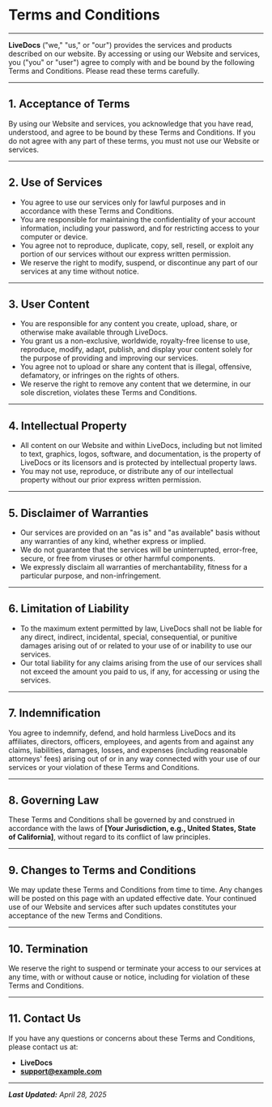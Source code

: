 # Terms and Conditions

---

**LiveDocs** ("we," "us," or "our") provides the services and products described on our website. By accessing or using our Website and services, you ("you" or "user") agree to comply with and be bound by the following Terms and Conditions. Please read these terms carefully.

---

## 1. Acceptance of Terms

By using our Website and services, you acknowledge that you have read, understood, and agree to be bound by these Terms and Conditions. If you do not agree with any part of these terms, you must not use our Website or services.

---

## 2. Use of Services

- You agree to use our services only for lawful purposes and in accordance with these Terms and Conditions.
- You are responsible for maintaining the confidentiality of your account information, including your password, and for restricting access to your computer or device.
- You agree not to reproduce, duplicate, copy, sell, resell, or exploit any portion of our services without our express written permission.
- We reserve the right to modify, suspend, or discontinue any part of our services at any time without notice.

---

## 3. User Content

- You are responsible for any content you create, upload, share, or otherwise make available through LiveDocs.
- You grant us a non-exclusive, worldwide, royalty-free license to use, reproduce, modify, adapt, publish, and display your content solely for the purpose of providing and improving our services.
- You agree not to upload or share any content that is illegal, offensive, defamatory, or infringes on the rights of others.
- We reserve the right to remove any content that we determine, in our sole discretion, violates these Terms and Conditions.

---

## 4. Intellectual Property

- All content on our Website and within LiveDocs, including but not limited to text, graphics, logos, software, and documentation, is the property of LiveDocs or its licensors and is protected by intellectual property laws.
- You may not use, reproduce, or distribute any of our intellectual property without our prior express written permission.

---

## 5. Disclaimer of Warranties

- Our services are provided on an "as is" and "as available" basis without any warranties of any kind, whether express or implied.
- We do not guarantee that the services will be uninterrupted, error-free, secure, or free from viruses or other harmful components.
- We expressly disclaim all warranties of merchantability, fitness for a particular purpose, and non-infringement.

---

## 6. Limitation of Liability

- To the maximum extent permitted by law, LiveDocs shall not be liable for any direct, indirect, incidental, special, consequential, or punitive damages arising out of or related to your use of or inability to use our services.
- Our total liability for any claims arising from the use of our services shall not exceed the amount you paid to us, if any, for accessing or using the services.

---

## 7. Indemnification

You agree to indemnify, defend, and hold harmless LiveDocs and its affiliates, directors, officers, employees, and agents from and against any claims, liabilities, damages, losses, and expenses (including reasonable attorneys' fees) arising out of or in any way connected with your use of our services or your violation of these Terms and Conditions.

---

## 8. Governing Law

These Terms and Conditions shall be governed by and construed in accordance with the laws of **[Your Jurisdiction, e.g., United States, State of California]**, without regard to its conflict of law principles.

---

## 9. Changes to Terms and Conditions

We may update these Terms and Conditions from time to time. Any changes will be posted on this page with an updated effective date. Your continued use of our Website and services after such updates constitutes your acceptance of the new Terms and Conditions.

---

## 10. Termination

We reserve the right to suspend or terminate your access to our services at any time, with or without cause or notice, including for violation of these Terms and Conditions.

---

## 11. Contact Us

If you have any questions or concerns about these Terms and Conditions, please contact us at:

- **LiveDocs**
- **support@example.com**

---

_**Last Updated:** April 28, 2025_
